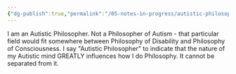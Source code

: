 ```yaml
---
{"dg-publish":true,"permalink":"/05-notes-in-progress/autistic-philosopher/"}
---
```


I am an Autistic Philosopher. Not a Philosopher of Autism - that particular field would fit somewhere between Philosophy of Disability and Philosophy of Consciousness. I say "Autistic Philosopher" to indicate that the nature of my Autistic mind GREATLY influences how I do Philosophy. It cannot be separated from it.